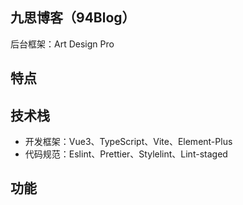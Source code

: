 ## 九思博客（94Blog）
后台框架：Art Design Pro
## 特点
## 技术栈

- 开发框架：Vue3、TypeScript、Vite、Element-Plus
- 代码规范：Eslint、Prettier、Stylelint、Lint-staged
## 功能